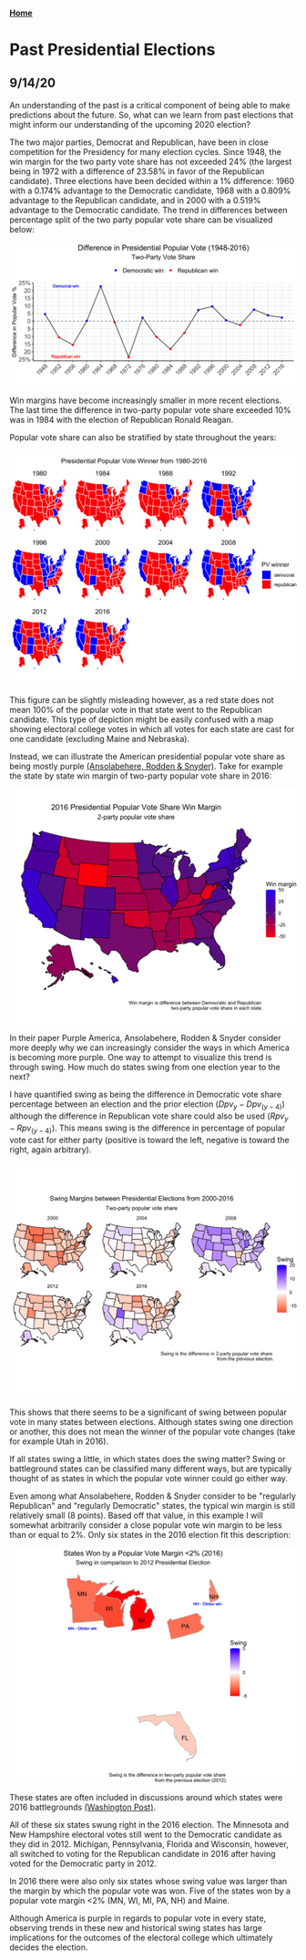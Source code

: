 #### [Home](https://cassidybargell.github.io/election_analytics/)

# Past Presidential Elections
## 9/14/20

An understanding of the past is a critical component of being able to make predictions about the future. So, what can we learn from past elections that might inform our understanding of the upcoming 2020 election? 

The two major parties, Democrat and Republican, have been in close competition for the Presidency for many election cycles. Since 1948, the win margin for the two party vote share has not exceeded 24% (the largest being in 1972 with a difference of 23.58% in favor of the Republican candidate). Three elections have been decided within a 1% difference: 1960 with a 0.174% advantage to the Democratic candidate, 1968 with a 0.809% advantage to the Republican candidate, and in 2000 with a 0.519% advantage to the Democratic candidate. The trend in differences between percentage split of the two party popular vote share can be visualized below:

![](../figures/pv2p_diff_histline.png)

Win margins have become increasingly smaller in more recent elections. The last time the difference in two-party popular vote share exceeded 10% was in 1984 with the election of Republican Ronald Reagan. 

Popular vote share can also be stratified by state throughout the years: 

![](../figures/historical_pv_win.png)

This figure can be slightly misleading however, as a red state does not mean 100% of the popular vote in that state went to the Republican candidate. This type of depiction might be easily confused with a map showing electoral college votes in which all votes for each state are cast for one candidate (excluding Maine and Nebraska).

Instead, we can illustrate the American presidential popular vote share as being mostly purple [(Ansolabehere, Rodden & Snyder)](https://web.stanford.edu/~jrodden/jep.20.2.pdf). Take for example the state by state win margin of two-party popular vote share in 2016:

![](../figures/win_margin16.png)

In their paper Purple America, Ansolabehere, Rodden & Snyder consider more deeply why we can increasingly consider the ways in which America is becoming more purple. One way to attempt to visualize this trend is through swing. How much do states swing from one election year to the next? 

I have quantified swing as being the difference in Democratic vote share percentage between an election and the prior election ($Dpv_y - Dpv_{(y-4)}$) although the difference in Republican vote share could also be used ($Rpv_y - Rpv_{(y-4)}$). This means swing is the difference in percentage of popular vote cast for either party (positive is toward the left, negative is toward the right, again arbitrary).

![](../figures/historical_swing.png)

This shows that there seems to be a significant of swing between popular vote in many states between elections. Although states swing one direction or another, this does not mean the winner of the popular vote changes (take for example Utah in 2016). 

If all states swing a little, in which states does the swing matter? Swing or battleground states can be classified many different ways, but are typically thought of as states in which the popular vote winner could go either way.

Even among what Ansolabehere, Rodden & Snyder consider to be "regularly Republican" and "regularly Democratic" states, the typical win margin is still relatively small (8 points). Based off that value, in this example I will somewhat arbitrarily consider a close popular vote win margin to be less than or equal to 2%. Only six states in the 2016 election fit this description:

![](../figures/swing_state_margins16.png)

These states are often included in discussions around which states were 2016 battlegrounds [(Washington Post)](https://www-washingtonpost-com.ezp-prod1.hul.harvard.edu/graphics/politics/2016-election/swing-state-margins/). 

All of these six states swung right in the 2016 election. The Minnesota and New Hampshire electoral votes still went to the Democratic candidate as they did in 2012. Michigan, Pennsylvania, Florida and Wisconsin, however, all switched to voting for the Republican candidate in 2016 after having voted for the Democratic party in 2012. 

In 2016 there were also only six states whose swing value was larger than the margin by which the popular vote was won. Five of the states won by a popular vote margin <2% (MN, WI, MI, PA, NH) and Maine. 

Although America is purple in regards to popular vote in every state, observing trends in these new and historical swing states has large implications for the outcomes of the electoral college which ultimately decides the election.  






